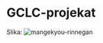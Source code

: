 # GCLC-projekat
Slika:
![mangekyou-rinnegan](https://user-images.githubusercontent.com/80158819/202830342-c605ade7-3bc3-49e8-a9ee-44e359f01071.png)
